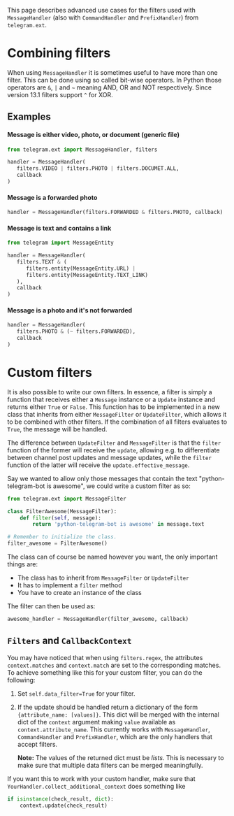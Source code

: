 This page describes advanced use cases for the filters used with `MessageHandler` (also with `CommandHandler` and `PrefixHandler`) from `telegram.ext`.

# Combining filters
When using `MessageHandler` it is sometimes useful to have more than one filter. This can be done using so called bit-wise operators. In Python those operators are `&`, `|` and `~` meaning AND, OR and NOT respectively. Since version 13.1 filters support `^` for XOR.
## Examples
#### Message is either video, photo, or document (generic file)
``` python
from telegram.ext import MessageHandler, filters

handler = MessageHandler(
   filters.VIDEO | filters.PHOTO | filters.DOCUMET.ALL, 
   callback
)
```

#### Message is a forwarded photo
``` python
handler = MessageHandler(filters.FORWARDED & filters.PHOTO, callback)
```

#### Message is text and contains a link
``` python
from telegram import MessageEntity

handler = MessageHandler(
   filters.TEXT & (
      filters.entity(MessageEntity.URL) |
      filters.entity(MessageEntity.TEXT_LINK)
   ),
   callback
)
```

#### Message is a photo and it's not forwarded
``` python
handler = MessageHandler(
   filters.PHOTO & (~ filters.FORWARDED),
   callback
)
```

# Custom filters
It is also possible to write our own filters. In essence, a filter is simply a function that receives either a `Message` instance or a `Update` instance and returns either `True` or `False`. This function has to be implemented in a new class that inherits from either `MessageFilter` or `UpdateFilter`, which allows it to be combined with other filters. If the combination of all filters evaluates to `True`, the message will be handled.

The difference between `UpdateFilter` and `MessageFilter` is that the `filter` function of the former will receive the `update`, allowing e.g. to differentiate between channel post updates and message updates, while the `filter` function of the latter will receive the `update.effective_message`.

Say we wanted to allow only those messages that contain the text "python-telegram-bot is awesome", we could write a custom filter as so:

```python
from telegram.ext import MessageFilter

class FilterAwesome(MessageFilter):
    def filter(self, message):
        return 'python-telegram-bot is awesome' in message.text

# Remember to initialize the class.
filter_awesome = FilterAwesome()
```

The class can of course be named however you want, the only important things are:
- The class has to inherit from `MessageFilter` or `UpdateFilter`
- It has to implement a `filter` method
- You have to create an instance of the class

The filter can then be used as:
```python
awesome_handler = MessageHandler(filter_awesome, callback)
```

## `Filters` and `CallbackContext`

You may have noticed that when using `filters.regex`, the attributes `context.matches` and `context.match` are set to the corresponding matches. To achieve something like this for your custom filter, you can do the following:

1. Set `self.data_filter=True` for your filter.
2. If the update should be handled return a dictionary of the form `{attribute_name: [values]}`. This dict will be merged with the internal dict of the `context` argument making `value` available as `context.attribute_name`. This currently works with `MessageHandler`, `CommandHandler` and `PrefixHandler`, which are the only handlers that accept filters.

   **Note:** The values of the returned dict must be *lists*. This is necessary to make sure that multiple data filters can be merged meaningfully.

If you want this to work with your custom handler, make sure that `YourHandler.collect_additional_context` does something like

```python
if isinstance(check_result, dict):
    context.update(check_result)
```
